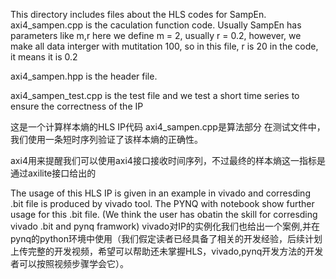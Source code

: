 This directory includes files about the HLS codes for SampEn.
axi4_sampen.cpp is the caculation function code.
Usually SampEn has parameters like m,r
here we define m = 2, 
usually r = 0.2, however, we make all data interger with mutitation 100, so in this file, r is 20 in the code, it means it is 0.2

axi4_sampen.hpp is the header file.

axi4_sampen_test.cpp is the test file and we test a short time series to ensure the correctness of the IP

这是一个计算样本熵的HLS IP代码
axi4_sampen.cpp是算法部分
在测试文件中，我们使用一条短时序列验证了该样本熵的正确性。

axi4用来提醒我们可以使用axi4接口接收时间序列，不过最终的样本熵这一指标是通过axilite接口给出的


The usage of this HLS IP is given in an example in vivado and corresding .bit file is produced by vivado tool. The PYNQ with notebook show further usage for this .bit file. (We think the user has obatin the skill for corresding vivado .bit and pynq framwork)
vivado对IP的实例化我们也给出一个案例,并在pynq的python环境中使用（我们假定读者已经具备了相关的开发经验，后续计划上传完整的开发视频，希望可以帮助还未掌握HLS，vivado,pynq开发方法的开发者可以按照视频步骤学会它）。
